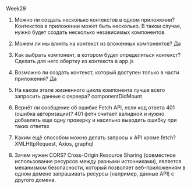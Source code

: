 Week29

1. Можно ли создать несколько контекстов в одном приложении?
   Контекстов в приложении может быть несколько. В таком случае, нужно будет создать несколько независимых компонентов.
2. Можем ли мы влиять на контекст из вложенных компонентов?
   Да
3. Как выбрать компонент, в котором будет определяться контекст?
   Сделать для него обертку из контекста в app.js
4. Возможно ли создать контекст, который доступен только в части приложения?
   Да
5. На каком этапе жизненного цикла компонента лучше всего запросить данные с сервера? componentDidMount

6. Вернёт ли сообщение об ошибке Fetch API, если код ответа 401 (ошибка авторизации)? 401 фетч считает валидной и нужно добавлять еще одну проверку и насильно выводить ошибку при таких ответах
7. Каким ещё способом можно делать запросы к API кроме fetch?
   XMLHttpRequest, Axios, graphql
8. Зачем нужен CORS? Cross-Origin Resource Sharing (совместное использование ресурсов между разными источниками), является механизмом безопасности, который позволяет веб-приложениям в одном домене запрашивать ресурсы (например, данные API) с другого домена.
